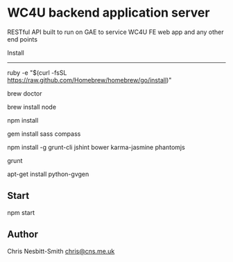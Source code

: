 WC4U backend application server
====================================

RESTful API built to run on GAE to service WC4U FE web app and any other end points


Install

-------

ruby -e "$(curl -fsSL https://raw.github.com/Homebrew/homebrew/go/install)"

brew doctor

brew install node

npm install

gem install sass compass

npm install -g grunt-cli jshint bower karma-jasmine phantomjs

grunt


apt-get install python-gvgen

Start
-----
npm start


Author
-------
Chris Nesbitt-Smith <chris@cns.me.uk>
